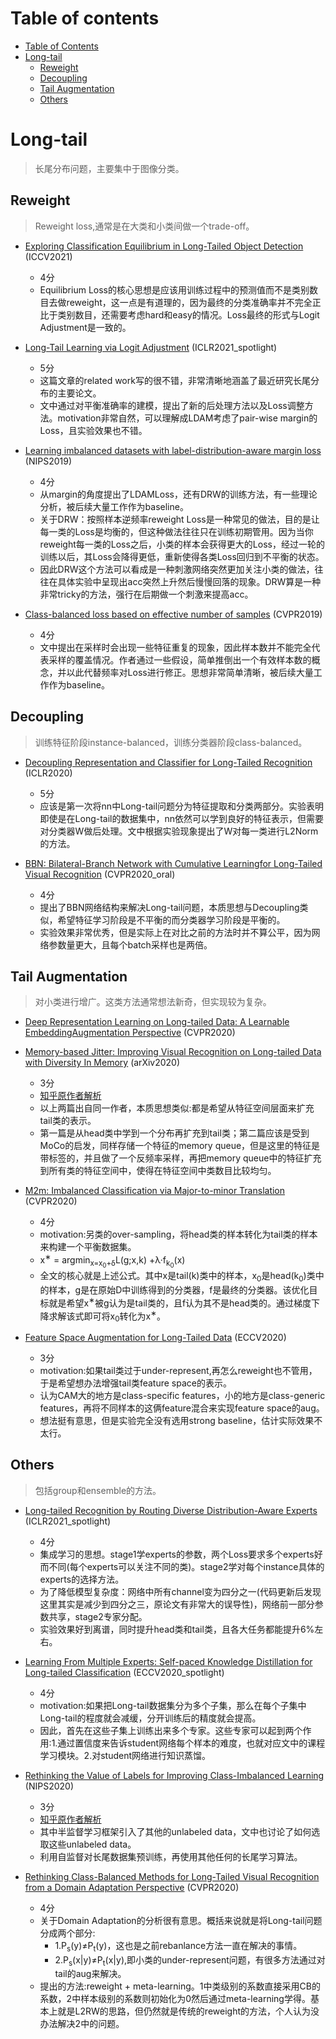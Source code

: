 # Table of contents

- [Table of Contents](#table-of-contents)
- [Long-tail](#long-tail)
    - [Reweight](#reweight)
    - [Decoupling](#decoupling)
    - [Tail Augmentation](#tail-augmentation)
    - [Others](#others)

# Long-tail

> 长尾分布问题，主要集中于图像分类。

## Reweight

> Reweight loss,通常是在大类和小类间做一个trade-off。

- [Exploring Classification Equilibrium in Long-Tailed Object Detection](https://arxiv.org/abs/2108.07507) (ICCV2021)
    - 4分
    - Equilibrium Loss的核心思想是应该用训练过程中的预测值而不是类别数目去做reweight，这一点是有道理的，因为最终的分类准确率并不完全正比于类别数目，还需要考虑hard和easy的情况。Loss最终的形式与Logit Adjustment是一致的。

- [Long-Tail Learning via Logit Adjustment](https://arxiv.org/abs/2007.07314) (ICLR2021_spotlight)
    - 5分
    - 这篇文章的related work写的很不错，非常清晰地涵盖了最近研究长尾分布的主要论文。
    - 文中通过对平衡准确率的建模，提出了新的后处理方法以及Loss调整方法。motivation非常自然，可以理解成LDAM考虑了pair-wise margin的Loss，且实验效果也不错。

- [Learning imbalanced datasets with label-distribution-aware margin loss](https://arxiv.org/abs/1906.07413) (NIPS2019)
    - 4分
    - 从margin的角度提出了LDAMLoss，还有DRW的训练方法，有一些理论分析，被后续大量工作作为baseline。
    - 关于DRW：按照样本逆频率reweight Loss是一种常见的做法，目的是让每一类的Loss是均衡的，但这种做法往往只在训练初期管用。因为当你reweight每一类的Loss之后，小类的样本会获得更大的Loss，经过一轮的训练以后，其Loss会降得更低，重新使得各类Loss回归到不平衡的状态。
    - 因此DRW这个方法可以看成是一种刺激网络突然更加关注小类的做法，往往在具体实验中呈现出acc突然上升然后慢慢回落的现象。DRW算是一种非常tricky的方法，强行在后期做一个刺激来提高acc。

- [Class-balanced loss based on effective number of samples](https://arxiv.org/abs/1901.05555) (CVPR2019)
    - 4分
    - 文中提出在采样时会出现一些特征重复的现象，因此样本数并不能完全代表采样的覆盖情况。作者通过一些假设，简单推倒出一个有效样本数的概念，并以此代替频率对Loss进行修正。思想非常简单清晰，被后续大量工作作为baseline。


## Decoupling

> 训练特征阶段instance-balanced，训练分类器阶段class-balanced。

- [Decoupling Representation and Classifier for Long-Tailed Recognition](https://arxiv.org/abs/1910.09217) (ICLR2020)
    - 5分
    - 应该是第一次将nn中Long-tail问题分为特征提取和分类两部分。实验表明即使是在Long-tail的数据集中，nn依然可以学到良好的特征表示，但需要对分类器W做后处理。文中根据实验现象提出了W对每一类进行L2Norm的方法。

- [BBN: Bilateral-Branch Network with Cumulative Learningfor Long-Tailed Visual Recognition](https://arxiv.org/abs/1912.02413) (CVPR2020_oral)
    - 4分
    - 提出了BBN网络结构来解决Long-tail问题，本质思想与Decoupling类似，希望特征学习阶段是不平衡的而分类器学习阶段是平衡的。
	- 实验效果非常优秀，但是实际上在对比之前的方法时并不算公平，因为网络参数量更大，且每个batch采样也是两倍。

## Tail Augmentation

> 对小类进行增广。这类方法通常想法新奇，但实现较为复杂。

- [Deep Representation Learning on Long-tailed Data: A Learnable EmbeddingAugmentation Perspective](https://arxiv.org/abs/2002.10826) (CVPR2020)
- [Memory-based Jitter: Improving Visual Recognition on Long-tailed Data with Diversity In Memory](https://arxiv.org/abs/2008.09809) (arXiv2020)
    - 3分
    - [知乎原作者解析](https://zhuanlan.zhihu.com/p/112248291)
    - 以上两篇出自同一作者，本质思想类似:都是希望从特征空间层面来扩充tail类的表示。
    - 第一篇是从head类中学到一个分布再扩充到tail类；第二篇应该是受到MoCo的启发，同样存储一个特征的memory queue，但是这里的特征是带标签的，并且做了一个反频率采样，再把memory queue中的特征扩充到所有类的特征空间中，使得在特征空间中类数目比较均匀。

- [M2m: Imbalanced Classification via Major-to-minor Translation](https://arxiv.org/abs/2004.00431) (CVPR2020)
    - 4分
    - motivation:另类的over-sampling，将head类的样本转化为tail类的样本来构建一个平衡数据集。
    - x<sup>∗</sup> = argmin<sub>x=x<sub>0</sub>+δ</sub>L(g;x,k) +λ·f<sub>k<sub>0</sub></sub>(x)
    - 全文的核心就是上述公式。其中x是tail(k)类中的样本，x<sub>0</sub>是head(k<sub>0</sub>)类中的样本，g是在原始D中训练得到的分类器，f是最终的分类器。该优化目标就是希望x<sup>∗</sup>被g认为是tail类的，且f认为其不是head类的。通过梯度下降求解该式即可将x<sub>0</sub>转化为x<sup>∗</sup>。

- [Feature Space Augmentation for Long-Tailed Data](https://arxiv.org/abs/1912.02413) (ECCV2020)
    - 3分
    - motivation:如果tail类过于under-represent,再怎么reweight也不管用，于是希望想办法增强tail类feature space的表示。
    - 认为CAM大的地方是class-specific features，小的地方是class-generic features，再将不同样本的这俩feature混合来实现feature space的aug。
    - 想法挺有意思，但是实验完全没有选用strong baseline，估计实际效果不太行。


## Others

> 包括group和ensemble的方法。

- [Long-tailed Recognition by Routing Diverse Distribution-Aware Experts](https://arxiv.org/abs/2010.01809) (ICLR2021_spotlight)
    - 4分
    - 集成学习的思想。stage1学experts的参数，两个Loss要求多个experts好而不同(每个experts可以关注不同的类)。stage2学对每个instance具体的experts的选择方法。
    - 为了降低模型复杂度：网络中所有channel变为四分之一(代码更新后发现这里其实是减少到四分之三，原论文有非常大的误导性)，网络前一部分参数共享，stage2专家分配。
    - 实验效果好到离谱，同时提升head类和tail类，且各大任务都能提升6%左右。

- [Learning From Multiple Experts: Self-paced Knowledge Distillation for Long-tailed Classification](https://arxiv.org/abs/2001.01536) (ECCV2020_spotlight)
    - 4分
    - motivation:如果把Long-tail数据集分为多个子集，那么在每个子集中Long-tail的程度就会减缓，分开训练后的精度就会提高。
    - 因此，首先在这些子集上训练出来多个专家。这些专家可以起到两个作用:1.通过置信度来告诉student网络每个样本的难度，也就对应文中的课程学习模块。2.对student网络进行知识蒸馏。

- [Rethinking the Value of Labels for Improving Class-Imbalanced Learning](https://arxiv.org/abs/2006.07529) (NIPS2020)
    - 3分
    - [知乎原作者解析](https://zhuanlan.zhihu.com/p/259710601)
	- 其中半监督学习框架引入了其他的unlabeled data，文中也讨论了如何选取这些unlabeled data。
	- 利用自监督对长尾数据集预训练，再使用其他任何的长尾学习算法。

- [Rethinking Class-Balanced Methods for Long-Tailed Visual Recognition from a Domain Adaptation Perspective](https://arxiv.org/abs/2003.10780) (CVPR2020)
    - 4分
    - 关于Domain Adaptation的分析很有意思。概括来说就是将Long-tail问题分成两个部分:
        - 1.P<sub>s</sub>(y)≠P<sub>t</sub>(y)，这也是之前rebanlance方法一直在解决的事情。
        - 2.P<sub>s</sub>(x|y)≠P<sub>t</sub>(x|y),即小类的under-represent问题，有很多方法通过对tail的aug来解决。
    - 提出的方法:reweight + meta-learning。1中类级别的系数直接采用CB的系数，2中样本级别的系数则初始化为0然后通过meta-learning学得。基本上就是L2RW的思路，但仍然就是传统的reweight的方法，个人认为没办法解决2中的问题。





